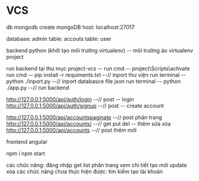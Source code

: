 # VCS
db mongodb
create mongoDB
host: localhost:27017

database:
admin table: accouts
      table: user

backend python
(khởi tạo môi trường virtualenv) -- môi trường ảo
virtualenv project

run backend
tại thư mục project-vcs -- run cmd -- project\Scripts\activate
run cmd -- pip install -r requiments.txt --// inport thư viện
run terminal -- python ./inport.py --// inport databasce file json
run terminal -- python ./app.py --// run backend

http://127.0.0.1:5000/api/auth/login --// post -- login
http://127.0.0.1:5000/api/auth/signup --// post -- create account


http://127.0.0.1:5000/api/accountspaginate --// post phân trang
http://127.0.0.1:5000/api/accounts/<account-number> --// get put del -- thêm sửa xóa
http://127.0.0.1:5000/api/accounts  --// post thêm mới

frontend angular

npm i
npm start

các chức năng: 
đăng nhập
get list phân trang
xem chi tiết
tạo mới
update
xóa
các chức năng chưa thực hiện được:
tìm kiếm
tạo tài khoản
